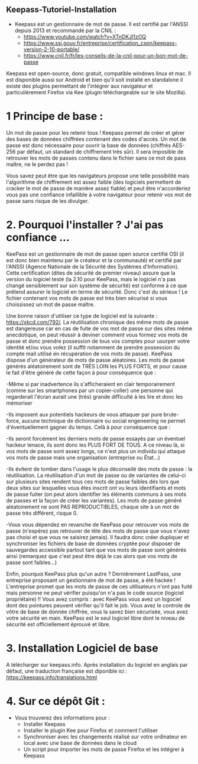 ## Keepass-Tutoriel-Installation

* Keepass est un gestionnaire de mot de passe. Il est certifié par l'ANSSI depuis 2013 et recommandé par la CNIL : 
    * https://www.youtube.com/watch?v=XTnDKJl1zOQ
    * https://www.ssi.gouv.fr/entreprise/certification_cspn/keepass-version-2-10-portable/
    * https://www.cnil.fr/fr/les-conseils-de-la-cnil-pour-un-bon-mot-de-passe
    
Keepass est open-source, donc gratuit, compatible windows linux et mac. Il est disponible aussi sur Android 
et bien qu'il soit installé en standalone il existe des plugins permettant de l'intégrer aux navigateur et 
particulièrement Firefox via Kee (plugin téléchargeable sur le site Mozilla).

# 1 Principe de base :

Un mot de passe pour les retenir tous !
Keepass permet de créer et gérer des bases de données chiffrées contenant des codes d'accès. 
Un mot de passe est donc nécessaire pour ouvrir la base de données (chiffrés AES-256 par défaut, 
un standard de chiffrement très sûr).
Il sera imposible de retrouver les mots de passes contenu dans le fichier sans ce mot de pass maître, ne le perdez pas !

Vous savez peut être que les navigateurs propose une telle possibilité mais l'algorithme de chiffrement est assez faible 
(des logiciels permettent de cracker le mot de passe de manière assez fiable) et peut être n'accorderiez vous pas 
une confiance infaillible à votre navigateur pour retenir vos mot de passe sans risque de les divulger.

# 2. Pourquoi l'installer ? J'ai pas confiance ...


KeePass est un gestionnaire de mot de passe open source certifié OSI (il est donc bien maintenu par le créateur et la communauté) et certifié par l'ANSSI (Agence Nationale de la Sécurité des Systèmes d'Information). Cette certification (dites de sécurité de premier niveau) assure que la version du logiciel testé (la 2.10 pour KeePass, mais le logiciel n'a pas changé sensiblement sur son système de sécurité) est conforme à ce que prétend assurer le logiciel en terme de sécurité. Donc c'est du sérieux ! Le fichier contenant vos mots de passe est très bien sécurisé si vous choississez un mot de passe maître.

Une bonne raison d'utiliser ce type de logiciel est la suivante : https://xkcd.com/792/. La réutilisation chronique des même mots de passe est dangereuse car en cas de fuite de vos mot de passe sur des sites même anecdotique, on peut réussir à deviner comment vous formez vos mots de passe et donc prendre possession de tous vos comptes pour usurper votre identité et/ou vous volez (il suffit notamment de prendre possession du compte mail utilisé en récupération de vos mots de passe). KeePass dispose d'un générateur de mots de passe aléatoires. Les mots de passe générés aléatoirement sont de TRÈS LOIN les PLUS FORTS, et pour cause le fait d'être généré de cette façon à pour conséquence que :

   -Même si par inadvertence ils s'afficheraient en clair temporairement (comme sur les smartphones par un copier-coller) une personne qui regarderait l'écran aurait une (très) grande difficulté à les lire et donc les mémoriser
   
   -Ils imposent aux potentiels hackeurs de vous attaquer par pure brute-force, aucune technique de dictionnaire ou social engeneering ne permet d'éventuellement gagner du temps. Celà à pour conséquence que :
   
   -Ils seront forcément les derniers mots de passe essayés par un éventuel hackeur tenace, ils sont donc les PLUS FORT DE TOUS. A ce niveau là, si vos mots de passe sont assez longs, ce n'est plus un individu qui attaque vos mots de passe mais une organisation (entreprise ou État...)
   
   -Ils évitent de tomber dans l'usage le plus déconseilé des mots de passe : la réutilisation. La réutilisation d'un mot de passe ou de variantes de celui-ci sur plusieurs sites rendent tous ces mots de passe faibles dés lors que deux sites sur lesquelles vous êtes inscrit ont vu leurs identifiants et mots de passe fuiter (on peut alors identifier les éléments communs à ses mots de passes et la façon de créer les variantes). Les mots de passe généré aléatoirement ne sont PAS REPRODUCTIBLES, chaque site à un mot de passe très différent, risque 0.
   
   -Vous vous dépendez en revanche de KeePass pour retrouver vos mots de passe (n'espérez pas retrouver de tête des mots de passe que vous n'avez pas choisi et que vous ne saisirez jamais). Il faudra donc créer dupliquer et synchroniser les fichiers de base de données cryptée pour disposer de sauvegardes accessible partout tant que vos mots de passe sont générés ainsi (remarquez que c'est peut être déjà le cas alors que vos mots de passe sont faibles...)

Enfin, pourquoi KeePass plus qu'un autre ? Dernièrement LastPass, une entreprise proposant un gestionnaire de mot de passe, a été hackée ! L'entreprise promet que les mots de passe de ces utilisateurs n'ont pas fuité mais personne ne peut vérifier puisqu'on n'a pas le code source (logiciel propriétaire) !! Vous avez compris : avec KeePass vous avez un logociel dont des pointures peuvent vérifier qu'il fait le job. Vous avez le controle de vôtre de base de donnée chiffrée, vous la savez bien sécurisée, vous avez votre sécurité en main. KeePass est le seul logiciel libre dont le niveau de sécurité est officiellement éprouvé et libre.

# 3. Installation Logiciel de base

A télécharger sur keepass.info. Après installation du logiciel en anglais par défaut, 
une traduction française est diponible ici : https://keepass.info/translations.html

# 4. Sur ce dépôt Git :

* Vous trouverez des informations pour :
    * Installer Keepass
    * Installer le plugin Kee pour Firefox et comment l'utiliser
    * Synchroniser avec les changements réalisé sur votre ordinateur en local avec une base de données dans le cloud
    * Un script pour importer les mots de passe Firefox et les intégrer à Keepass


